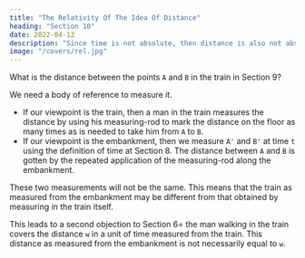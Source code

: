 ```yaml
---
title: "The Relativity Of The Idea Of Distance"
heading: "Section 10"
date: 2022-04-12
description: "Since time is not absolute, then distance is also not absolute, but varies depending on viewpoint. This will allow length contraction via the Lorentz Transformation in Section 12"
image: "/covers/rel.jpg"
---
```



What is the distance between the points `A` and `B` in the train in Section 9?

We need a body of reference to measure it. 

<!-- It is the simplest plan to use the train itself as the reference-body (co-ordinate system).  -->

- If our viewpoint is the train, then a man in the train measures the distance by using his measuring-rod to mark the distance on the floor as many times as is needed to take him from `A` to `B`.
- If our viewpoint is the embankment, then we measure `A'` and `B'` at time `t` using the definition of time at Section 8. The distance between `A` and `B` is gotten by the repeated application of the measuring-rod along the embankment.

These two measurements will not be the same. This means that the train as measured from the embankment may be different from that obtained by measuring in the train itself. 

This leads to a second objection to Section 6=  the man walking in the train covers the distance `w` in a unit of time measured from the train. This distance as measured from the embankment is not necessarily equal to `w`.

<!-- Then the number which tells us how often the rod has to be laid down is the required distance. -->

<!-- It is a different matter when the distance has to be judged from the railway line. Here the following method suggests itself. 

If we call `A'` and `B'` the two points on the train whose distance apart is required, then both of these points are -->

<!-- e.g. the middle of the first and of the hundredth carriage.
moving with the velocity v along the embankment.

In the first place we require to determine the points A and B of the embankment which are just being passed by the two points A' and B' at a particular time t — judged from the embankment. 

These points A and B of the embankment can be determined by applying the definition of time given in Section 8.  -->
